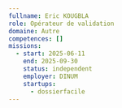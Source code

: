 ```yaml
---
fullname: Eric KOUGBLA
role: Opérateur de validation
domaine: Autre
competences: []
missions:
  - start: 2025-06-11
    end: 2025-09-30
    status: independent
    employer: DINUM
    startups:
      - dossierfacile
---
```

